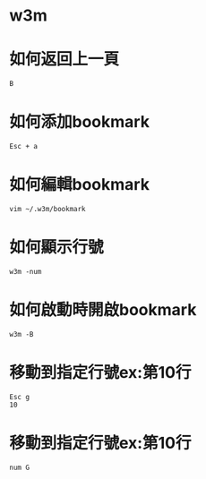w3m
====

# 如何返回上一頁

    B
    
# 如何添加bookmark
    
    Esc + a

# 如何編輯bookmark
    
    vim ~/.w3m/bookmark

# 如何顯示行號

    w3m -num

# 如何啟動時開啟bookmark

    w3m -B 
    
# 移動到指定行號ex:第10行

    Esc g
    10
    
# 移動到指定行號ex:第10行

    num G
